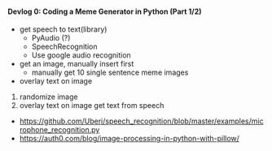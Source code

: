 #### Devlog 0: Coding a Meme Generator in Python (Part 1/2)

- get speech to text(library)
  - PyAudio (?)
  - SpeechRecognition
  - Use google audio recognition
- get an image, manually insert first
  - manually get 10 single sentence meme images
- overlay text on image


1. randomize image
2. overlay text on image
get text from speech



- https://github.com/Uberi/speech_recognition/blob/master/examples/microphone_recognition.py
- https://auth0.com/blog/image-processing-in-python-with-pillow/